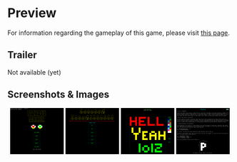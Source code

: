 # Preview
For information regarding the gameplay of this game, please visit [this page](https://wlhcode.github.io/picross-maker).

## Trailer
Not available (yet)

## Screenshots & Images
<div style="text-align:center;">
<img src="https://raw.githubusercontent.com/wlhcode/picross-maker/master/scrshot/1.png" alt="drawing" width="120"/> <img src="https://raw.githubusercontent.com/wlhcode/picross-maker/master/scrshot/2.png" alt="drawing" width="120"/> <img src="https://raw.githubusercontent.com/wlhcode/picross-maker/master/scrshot/3.png" alt="drawing" width="120"/> <img src="https://raw.githubusercontent.com/wlhcode/picross-maker/master/scrshot/4.png" alt="drawing" width="120"/>
</div>
